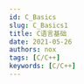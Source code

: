 ```yaml
---
id: C_Basics
slug: C_Basics1
title: C语言基础
date: 2021-05-26
authors: nox
tags: [C/C++]
keywords: [C/C++]
---
```


<!-- truncate -->
